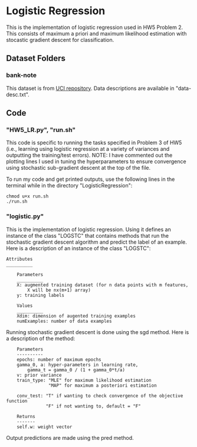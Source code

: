 # Logistic Regression
This is the implementation of logistic regression used in HW5 Problem 2. This consists of maximum a priori and maximum likelihood estimation with stocastic gradient descent for classification. 
 
## Dataset Folders
### bank-note
This dataset is from [UCI repository](https://archive.ics.uci.edu/ml/datasets/banknote+authentication). Data descriptions are available in "data-desc.txt". 
## Code
### "HW5_LR.py", "run.sh"
This code is specific to running the tasks specified in Problem 3 of HW5 (i.e., learning using logistic regression at a variety of variances and outputting the training/test errors). NOTE: I have commented out the plotting lines I used in tuning the hyperparameters to ensure convergence using stochastic sub-gradient descent at the top of the file. 

To run my code and get printed outputs, use the following lines in the terminal while in the directory "LogisticRegression": 
```
chmod u+x run.sh 
./run.sh
```
### "logistic.py"
This is the implementation of logistic regression. Using it defines an instance of the class "LOGSTC" that contains methods that run the stochastic gradient descent algorithm and predict the label of an example. Here is a description of an instance of the class "LOGSTC": 
        
    Attributes
    __________
        
        Parameters
        __________
        X: augmented training dataset (for n data points with m features, 
            X will be nx(m+1) array)
        y: training labels 
        
        Values
        __________
        Xdim: dimension of augented training examples
        numExamples: number of data examples

Running stochastic gradient descent is done using the sgd method. Here is a description of the method: 
        
        Parameters
        ----------
        epochs: number of maximum epochs
        gamma_0, a: hyper-parameters in learning rate, 
            gamma_t = gamma_0 / (1 + gamma_0*t/a)
        v: prior variance
        train_type: "MLE" for maximum likelihood estimation
                    "MAP" for maximum a posteriori estimation
         
        conv_test: "T" if wanting to check convergence of the objective function
                   "F" if not wanting to, default = "F"
        
        Returns
        -------
        self.w: weight vector
            
Output predictions are made using the pred method. 
